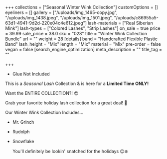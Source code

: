 +++
collections = ["Seasonal Winter Wink Collection"]
customOptions = []
eyeliners = []
gallery = ["/uploads/img_1465-copy.jpg", "/uploads/img_1438.jpeg", "/uploads/img_1501.jpeg", "/uploads/c86955a5-63d1-4941-9d2d-220e04c4e612.jpeg"]
lash-materials = ["Real Siberian Mink"]
lash-types = ["Colored Lashes", "Strip Lashes"]
on_sale = true
price = 39.99
sale_price = 38.0
sku = "028"
title = "Winter Wink Collection Bundle"
url = ""
weight = 28
[details]
band = "Handcrafted Flexible Plastic Band"
lash_height = "Mix"
length = "Mix"
material = "Mix"
pre-order = false
vegan = false
[search_engine_optimization]
meta_description = ""
title_tag = ""

+++
* Glue Not Included

This is a _Seasonal Lash_ Collection & is here for a **Limited Time ONLY!**

Want the ENTIRE COLLECTION?! 😍

Grab your favorite holiday lash collection for a great deal! 🎄

Our Winter Wink Collection Includes...

* Mr. Grinch
* Rudolph
* Snowflake

  You'll definitely be lookin' snatched for the holidays 😉❄️